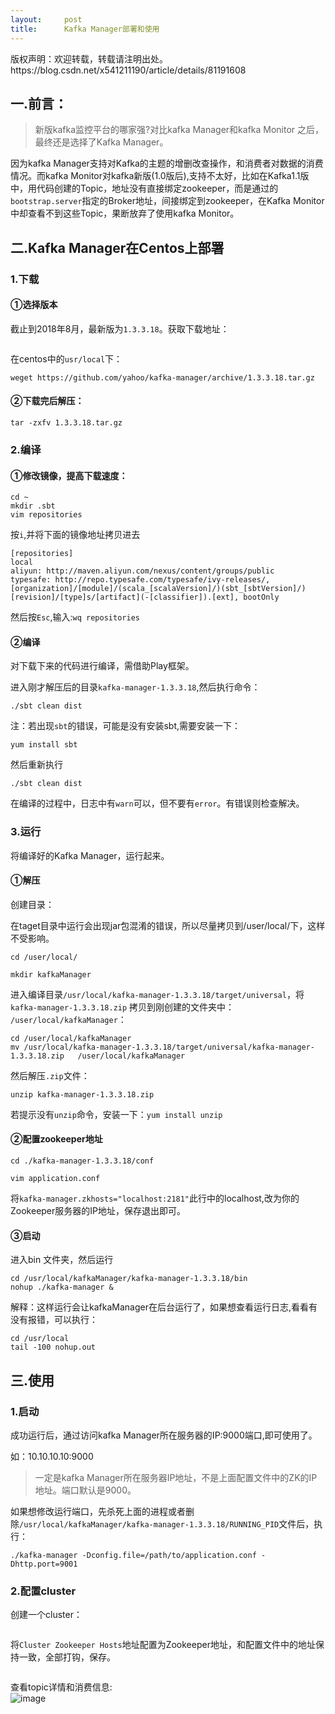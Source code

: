 ```yaml
---
layout:     post
title:      Kafka Manager部署和使用
---
```

<div id="article_content" class="article_content clearfix csdn-tracking-statistics" data-pid="blog" data-mod="popu_307" data-dsm="post">
								<div class="article-copyright">
					版权声明：欢迎转载，转载请注明出处。					https://blog.csdn.net/x541211190/article/details/81191608				</div>
								            <div id="content_views" class="markdown_views prism-github-gist">
							<!-- flowchart 箭头图标 勿删 -->
							<svg xmlns="http://www.w3.org/2000/svg" style="display: none;"><path stroke-linecap="round" d="M5,0 0,2.5 5,5z" id="raphael-marker-block" style="-webkit-tap-highlight-color: rgba(0, 0, 0, 0);"></path></svg>
							<h2 id="一前言">一.前言：</h2>

<blockquote>
  <p>新版kafka监控平台的哪家强?对比kafka Manager和kafka Monitor 之后，最终还是选择了Kafka Manager。</p>
</blockquote>

<p>因为kafka Manager支持对Kafka的主题的增删改查操作，和消费者对数据的消费情况。而kafka Monitor对kafka新版(1.0版后),支持不太好，比如在Kafka1.1版中，用代码创建的Topic，地址没有直接绑定zookeeper，而是通过的<code>bootstrap.server</code>指定的Broker地址，间接绑定到zookeeper，在Kafka Monitor中却查看不到这些Topic，果断放弃了使用kafka Monitor。</p>



<h2 id="二kafka-manager在centos上部署">二.Kafka Manager在Centos上部署</h2>



<h3 id="1下载">1.下载</h3>



<h4 id="①选择版本">①选择版本</h4>

<p>截止到2018年8月，最新版为<code>1.3.3.18</code>。获取下载地址：</p>

<p><img src="http://ww1.sinaimg.cn/large/006dWb6Yly1ftl7o6gzalj30ma0glt9j.jpg" alt="" title=""></p>

<p>在centos中的<code>usr/local</code>下：</p>



<pre class="prettyprint"><code class=" hljs avrasm">weget https://github<span class="hljs-preprocessor">.com</span>/yahoo/kafka-manager/archive/<span class="hljs-number">1.3</span><span class="hljs-number">.3</span><span class="hljs-number">.18</span><span class="hljs-preprocessor">.tar</span><span class="hljs-preprocessor">.gz</span></code></pre>



<h4 id="②下载完后解压">②下载完后解压：</h4>



<pre class="prettyprint"><code class=" hljs avrasm">tar -zxfv <span class="hljs-number">1.3</span><span class="hljs-number">.3</span><span class="hljs-number">.18</span><span class="hljs-preprocessor">.tar</span><span class="hljs-preprocessor">.gz</span></code></pre>



<h3 id="2编译">2.编译</h3>



<h4 id="①修改镜像提高下载速度">①修改镜像，提高下载速度：</h4>



<pre class="prettyprint"><code class=" hljs bash"><span class="hljs-built_in">cd</span> ~
mkdir .sbt
vim repositories</code></pre>

<p>按<code>i</code>,并将下面的镜像地址拷贝进去</p>



<pre class="prettyprint"><code class=" hljs markdown">[repositories]
local
aliyun: http://maven.aliyun.com/nexus/content/groups/public
typesafe: http://repo.typesafe.com/typesafe/ivy-releases/, [<span class="hljs-link_label">organization</span>]/[<span class="hljs-link_label">module</span>]/(scala<span class="hljs-emphasis">_[scalaVersion]/)(sbt_</span>[<span class="hljs-link_label">sbtVersion</span>]/)[<span class="hljs-link_label">revision</span>]/[<span class="hljs-link_label">type</span>]s/[<span class="hljs-link_label">artifact</span>](<span class="hljs-link_url">-[classifier]</span>).[ext], bootOnly</code></pre>

<p>然后按<code>Esc</code>,输入:<code>wq repositories</code></p>



<h4 id="②编译">②编译</h4>

<p>对下载下来的代码进行编译，需借助Play框架。</p>

<p>进入刚才解压后的目录<code>kafka-manager-1.3.3.18</code>,然后执行命令：</p>



<pre class="prettyprint"><code class=" hljs ">./sbt clean dist</code></pre>

<p>注：若出现<code>sbt</code>的错误，可能是没有安装sbt,需要安装一下：</p>



<pre class="prettyprint"><code class=" hljs cmake">yum <span class="hljs-keyword">install</span> sbt</code></pre>

<p>然后重新执行</p>



<pre class="prettyprint"><code class=" hljs ">./sbt clean dist</code></pre>

<p>在编译的过程中，日志中有<code>warn</code>可以，但不要有<code>error</code>。有错误则检查解决。</p>



<h3 id="3运行">3.运行</h3>

<p>将编译好的Kafka Manager，运行起来。</p>



<h4 id="①解压">①解压</h4>

<p>创建目录：</p>

<p>在taget目录中运行会出现jar包混淆的错误，所以尽量拷贝到/user/local/下，这样不受影响。</p>



<pre class="prettyprint"><code class=" hljs perl">cd /user/<span class="hljs-keyword">local</span>/

<span class="hljs-keyword">mkdir</span> kafkaManager</code></pre>

<p>进入编译目录<code>/usr/local/kafka-manager-1.3.3.18/target/universal</code>，将<code>kafka-manager-1.3.3.18.zip</code> 拷贝到刚创建的文件夹中： <code>/user/local/kafkaManager</code>：</p>



<pre class="prettyprint"><code class=" hljs lasso">cd /user/<span class="hljs-built_in">local</span>/kafkaManager
mv /usr/<span class="hljs-built_in">local</span>/kafka<span class="hljs-attribute">-manager</span><span class="hljs-subst">-</span><span class="hljs-number">1.3</span><span class="hljs-number">.3</span><span class="hljs-number">.18</span>/target/universal/kafka<span class="hljs-attribute">-manager</span><span class="hljs-subst">-</span><span class="hljs-number">1.3</span><span class="hljs-number">.3</span><span class="hljs-number">.18</span><span class="hljs-built_in">.</span>zip   /user/<span class="hljs-built_in">local</span>/kafkaManager</code></pre>

<p>然后解压<code>.zip</code>文件：</p>



<pre class="prettyprint"><code class=" hljs avrasm">unzip kafka-manager-<span class="hljs-number">1.3</span><span class="hljs-number">.3</span><span class="hljs-number">.18</span><span class="hljs-preprocessor">.zip</span></code></pre>

<p>若提示没有<code>unzip</code>命令，安装一下：<code>yum install unzip</code></p>



<h4 id="②配置zookeeper地址">②配置zookeeper地址</h4>



<pre class="prettyprint"><code class=" hljs bash"><span class="hljs-built_in">cd</span> ./kafka-manager-<span class="hljs-number">1.3</span>.<span class="hljs-number">3.18</span>/conf

vim application.conf</code></pre>

<p>将<code>kafka-manager.zkhosts="localhost:2181"</code>此行中的localhost,改为你的Zookeeper服务器的IP地址，保存退出即可。</p>



<h4 id="③启动">③启动</h4>

<p>进入bin 文件夹，然后运行</p>



<pre class="prettyprint"><code class=" hljs lasso">cd /usr/<span class="hljs-built_in">local</span>/kafkaManager/kafka<span class="hljs-attribute">-manager</span><span class="hljs-subst">-</span><span class="hljs-number">1.3</span><span class="hljs-number">.3</span><span class="hljs-number">.18</span>/bin
nohup <span class="hljs-built_in">.</span>/kafka<span class="hljs-attribute">-manager</span> <span class="hljs-subst">&amp;</span></code></pre>

<p>解释：这样运行会让kafkaManager在后台运行了，如果想查看运行日志,看看有没有报错，可以执行：</p>



<pre class="prettyprint"><code class=" hljs bash"><span class="hljs-built_in">cd</span> /usr/local
tail -<span class="hljs-number">100</span> nohup.out</code></pre>



<h2 id="三使用">三.使用</h2>



<h3 id="1启动">1.启动</h3>

<p>成功运行后，通过访问kafka Manager所在服务器的IP:9000端口,即可使用了。</p>

<p>如：10.10.10.10:9000</p>

<blockquote>
  <p>一定是kafka Manager所在服务器IP地址，不是上面配置文件中的ZK的IP地址。端口默认是9000。</p>
</blockquote>

<p>如果想修改运行端口，先杀死上面的进程或者删除<code>/usr/local/kafkaManager/kafka-manager-1.3.3.18/RUNNING_PID</code>文件后，执行：</p>



<pre class="prettyprint"><code class=" hljs lasso"><span class="hljs-built_in">.</span>/kafka<span class="hljs-attribute">-manager</span> <span class="hljs-attribute">-Dconfig</span><span class="hljs-built_in">.</span>file<span class="hljs-subst">=</span>/path/<span class="hljs-keyword">to</span>/application<span class="hljs-built_in">.</span>conf <span class="hljs-attribute">-Dhttp</span><span class="hljs-built_in">.</span>port<span class="hljs-subst">=</span><span class="hljs-number">9001</span></code></pre>



<h3 id="2配置cluster">2.配置cluster</h3>

<p>创建一个cluster：</p>

<p><img src="http://ww1.sinaimg.cn/large/006dWb6Yly1ftl7o6f5qlj30b303kq2x.jpg" alt="" title=""></p>

<p>将<code>Cluster Zookeeper Hosts</code>地址配置为Zookeeper地址，和配置文件中的地址保持一致，全部打钩，保存。</p>

<p><img src="http://ww1.sinaimg.cn/large/006dWb6Yly1ftl7o6g39vj30pw0lc759.jpg" alt="" title=""></p>

<p>查看topic详情和消费信息: <br>
<img src="http://ww1.sinaimg.cn/large/006dWb6Yly1ftl7o6jhwzj31fn0ouabr.jpg" alt="image" title=""></p>            </div>
						<link href="https://csdnimg.cn/release/phoenix/mdeditor/markdown_views-9e5741c4b9.css" rel="stylesheet">
                </div>